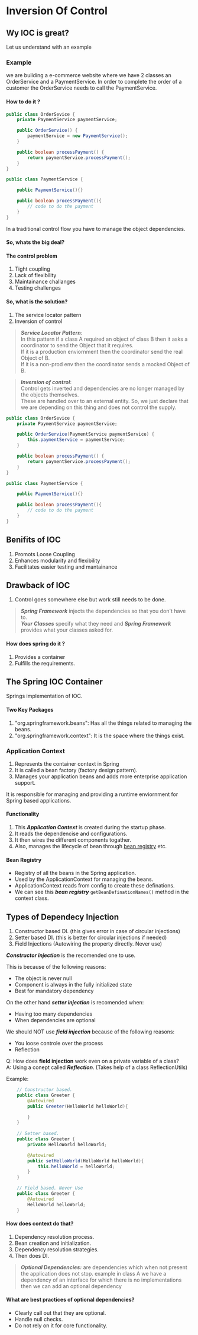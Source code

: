 # Inversion Of Control

## Wy IOC is great?

Let us understand with an example

### Example

we are building a e-commerce website where we have 2 classes an OrderService and a PaymentService. 
In order to complete the order of a customer the OrderService needs to call the PaymentService.

#### How to do it ?

```java
public class OrderSevice {
    private PaymentService paymentService;

    public OrderService() {
        paymentService = new PaymentService();
    }

    public boolean processPayment() {
        return paymentService.processPayment();
    }
}

public class PaymentService {

    public PaymentService(){}

    public boolean processPayment(){
        // code to do the payment
    }
}
```

In a traditional control flow you have to manage the object dependencies. 

#### So, whats the big deal?

#### The control problem

1. Tight coupling
2. Lack of flexibility
3. Maintainance challanges
4. Testing challenges

#### So, what is the solution?

1. The service locator pattern
2. Inversion of control

> **_Service Locator Pattern_**:  
> In this pattern if a class A required an object of class B then it asks a coordinator to send the Object that it requires.  
> If it is a production enviornment then the coordinator send the real Object of B.  
> If it is a non-prod env then the coordinator sends a mocked Object of B.

> **_Inversion of control_**:  
> Control gets inverted and dependencies are no longer managed by the objects themselves.  
> These are handled over to an external entity. So, we just declare that we are depending on this thing and does not control the supply.

```java
public class OrderSevice {
    private PaymentService paymentService;

    public OrderService(PaymentService paymentService) {
        this.paymentService = paymentService;
    }

    public boolean processPayment() {
        return paymentService.processPayment();
    }
}

public class PaymentService {

    public PaymentService(){}

    public boolean processPayment(){
        // code to do the payment
    }
}
```
## Benifits of IOC

1. Promots Loose Coupling
2. Enhances modularity and flexibility
3. Facilitates easier testing and mantainance

## Drawback of IOC

1. Control goes somewhere else but work still needs to be done.

> **_Spring Framework_** injects the dependencies so that you don't have to.  
> **_Your Classes_** specify what they need and **_Spring Framework_** provides what your classes asked for.

#### How does spring do it ?

1. Provides a container
2. Fulfills the requirements.

## The Spring IOC Container

Springs implementation of IOC.

#### Two Key Packages

1. "org.springframework.beans": Has all the things related to managing the beans.
2. "org.springframework.context": It is the space where the things exist.

### Application Context

1. Represents the container context in Spring
2. It is called a bean factory (factory design pattern).
3. Manages your application beans and adds more enterprise application support.

It is responsible for managing and providing a runtime enviornment for Spring based applications.

#### Functionality

1. This ***Application Context*** is created during the startup phase.
2. It reads the dependencise and configurations.
3. It then wires the different components togather.
4. Also, manages the lifecycle of bean through [bean registry](inversion_of_control.md#bean-registry) etc.

#### Bean Registry

* Registry of all the beans in the Spring application.
* Used by the ApplicationContext for managing the beans.
* ApplicationContext reads from config to create these definations.
* We can see this ***bean registry*** `getBeanDefinationNames()` method in the context class.

## Types of Dependecy Injection

1. Constructor based DI. (this gives error in case of circular injections)
2. Setter based DI. (this is better for circular injections if needed)
3. Field Injections (Autowiring the property directly. Never use)

***Constructor injection*** is the recomended one to use.  

This is because of the following reasons:
* The object is never null
* Component is always in the fully initialized state
* Best for mandatory dependency

On the other hand **_setter injection_** is recomended when:
* Having too many dependencies
* When dependencies are optional

We should NOT use ***field injection*** because of the following reasons: 
* You loose controle over the process
* Reflection

Q: How does **field injection** work even on a private variable of a class?  
A: Using a conept called ***Reflection***. (Takes help of a class ReflectionUtils)

Example:

```java
    // Constructor based.
    public class Greeter {
        @Autowired
        public Greeter(HelloWorld helloWorld){

        }
    }
    
    // Setter based.
    public class Greeter {
        private HelloWorld helloWorld;

        @Autowired
        public setHelloWorld(HelloWorld helloWorld){
            this.helloWorld = helloWorld;
        }
    }

    // Field based. Never Use
    public class Greeter {
        @Autowired
        HelloWorld helloWorld;
    }
```

#### How does context do that?

1. Dependency resolution process.
2. Bean creation and initialization.
3. Dependency resolution strategies.
4. Then does DI.

> ***Optional Dependencies:*** are dependencies which when not present the application does not stop. example in class A we have a dependency of an interface for which there is no implementations then  we can add an optional dependency

#### What are best practices of optional dependencies?

* Clearly call out that they are optional.
* Handle null checks.
* Do not rely on it for core functionality.